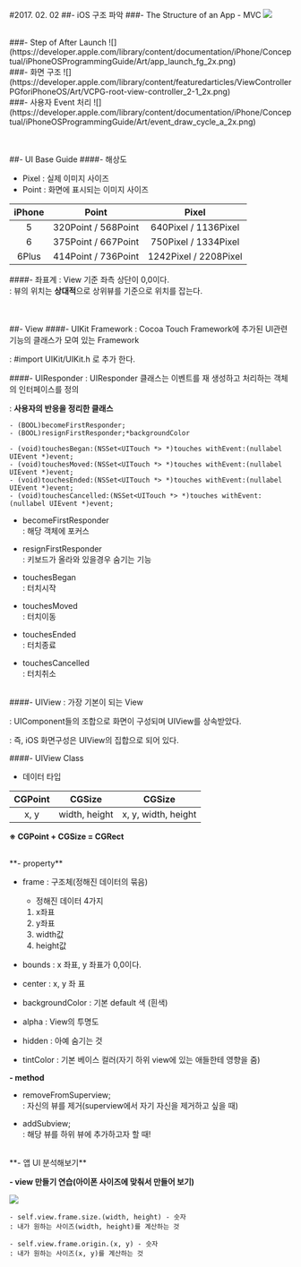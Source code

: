 #2017. 02. 02
##- iOS 구조 파악
###- The Structure of an App - MVC
![](https://developer.apple.com/library/content/documentation/iPhone/Conceptual/iPhoneOSProgrammingGuide/Art/core_objects_2x.png)

<br>
###- Step of After Launch
![](https://developer.apple.com/library/content/documentation/iPhone/Conceptual/iPhoneOSProgrammingGuide/Art/app_launch_fg_2x.png)

<br>
###- 화면 구조
![](https://developer.apple.com/library/content/featuredarticles/ViewControllerPGforiPhoneOS/Art/VCPG-root-view-controller_2-1_2x.png)

<br>
###- 사용자 Event 처리
![](https://developer.apple.com/library/content/documentation/iPhone/Conceptual/iPhoneOSProgrammingGuide/Art/event_draw_cycle_a_2x.png)

<br><br>
##- UI Base Guide
####- 해상도

- Pixel : 실제 이미지 사이즈
- Point : 화면에 표시되는 이미지 사이즈

|iPhone|Point|Pixel|
|:---:|:---:|:---:|
|5|320Point / 568Point |640Pixel / 1136Pixel|
|6|375Point / 667Point|750Pixel / 1334Pixel| 
|6Plus|414Point / 736Point|1242Pixel / 2208Pixel| 


####- 좌표계
: View 기준 좌측 상단이 0,0이다.<br>
: 뷰의 위치는 **상대적**으로 상위뷰를 기준으로 위치를 잡는다.

<br><br>
##- View
####- UIKit Framework
: Cocoa Touch Framework에 추가된 UI관련 기능의 클래스가 모여 있는 Framework<br>

: #import UIKit/UIKit.h 로 추가 한다.
 
####- UIResponder
: UIResponder 클래스는 이벤트를 재 생성하고 처리하는 객체의 인터페이스를 정의

: **사용자의 반응을 정리한 클래스**

	- (BOOL)becomeFirstResponder;
	- (BOOL)resignFirstResponder;*backgroundColor

	- (void)touchesBegan:(NSSet<UITouch *> *)touches withEvent:(nullabel UIEvent *)event;
	- (void)touchesMoved:(NSSet<UITouch *> *)touches withEvent:(nullabel UIEvent *)event;
	- (void)touchesEnded:(NSSet<UITouch *> *)touches withEvent:(nullabel UIEvent *)event;
	- (void)touchesCancelled:(NSSet<UITouch *> *)touches withEvent:(nullabel UIEvent *)event;

- becomeFirstResponder<br>
: 해당 객체에 포커스

- resignFirstResponder<br>
: 키보드가 올라와 있을경우 숨기는 기능

- touchesBegan<br>
: 터치시작

- touchesMoved<br>
: 터치이동

- touchesEnded<br>
: 터치종료

- touchesCancelled<br>
: 터치취소


<br>
####- UIView
: 가장 기본이 되는 View

: UIComponent들의 조합으로 화면이 구성되며 UIView를 상속받았다.

: 즉, iOS 화면구성은 UIView의 집합으로 되어 있다.

####- UIView Class
- 데이터 타입

|CGPoint|CGSize|CGSize|
|:---:|:---:|:---:|
|x, y|width, height|x, y, width, height|

**※ CGPoint + CGSize = CGRect**

<br>
**- property**

- frame : 구조체(정해진 데이터의 묶음)
	- 정해진 데이터 4가지 <br>
	1) x좌표<br>
	2) y좌표<br>
	3) width값<br>
	4) height값
	
- bounds : x 좌표, y 좌표가 0,0이다.
- center : x, y 좌 표
- backgroundColor : 기본 default 색 (흰색)
- alpha : View의 투명도
- hidden : 아예 숨기는 것
- tintColor : 기본 베이스 컬러(자기 하위 view에 있는 애들한테 영향을 줌)

**- method**

- removeFromSuperview;<br>
: 자신의 뷰를 제거(superview에서 자기 자신을 제거하고 싶을 때)

- addSubview;<br>
: 해당 뷰를 하위 뷰에 추가하고자 할 때!

<br>
**- 앱 UI 분석해보기**

**- view 만들기 연습(아이폰 사이즈에 맞춰서 만들어 보기)**

![](https://soulpark.files.wordpress.com/2012/11/ec8aa4ed81aceba6b0ec83b7-2012-11-30-ec98a4ed9b84-3-57-11.png?w=600&h=313)

	- self.view.frame.size.(width, height) - 숫자 
	: 내가 원하는 사이즈(width, height)를 계산하는 것
	
	- self.view.frame.origin.(x, y) - 숫자
	: 내가 원하는 사이즈(x, y)를 계산하는 것 

